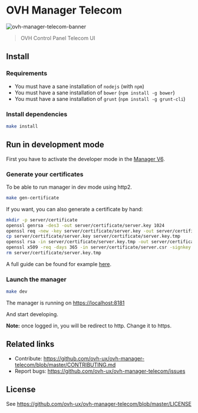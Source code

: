 # OVH Manager Telecom

![ovh-manager-telecom-banner](https://user-images.githubusercontent.com/428384/28011818-f3bc7352-6563-11e7-92c6-3eea142dcd6b.png)

> OVH Control Panel Telecom UI

## Install

### Requirements

* You must have a sane installation of ``nodejs`` (with ``npm``)
* You must have a sane installation of ``bower`` (``npm install -g bower``)
* You must have a sane installation of ``grunt`` (``npm install -g grunt-cli``)

### Install dependencies

```bash
make install
```

## Run in development mode

First you have to activate the developer mode in the [Manager V6](https://www.ovh.com/manager/dedicated/#/useraccount/advanced).

### Generate your certificates

To be able to run manager in dev mode using http2.

```bash
make gen-certificate
```

If you want, you can also generate a certificate by hand:

```bash
mkdir -p server/certificate
openssl genrsa -des3 -out server/certificate/server.key 1024
openssl req -new -key server/certificate/server.key -out server/certificate/server.csr
cp server/certificate/server.key server/certificate/server.key.tmp
openssl rsa -in server/certificate/server.key.tmp -out server/certificate/server.key
openssl x509 -req -days 365 -in server/certificate/server.csr -signkey server/certificate/server.key -out server/certificate/server.crt
rm server/certificate/server.key.tmp
```

A full guide can be found for example [here](https://www.akadia.com/services/ssh_test_certificate.html).

### Launch the manager

```bash
make dev
```

The manager is running on [https://localhost:8181](https://localhost:8181)

And start developing.

**Note:** once logged in, you will be redirect to http. Change it to https.

## Related links

 * Contribute: https://github.com/ovh-ux/ovh-manager-telecom/blob/master/CONTRIBUTING.md
 * Report bugs: https://github.com/ovh-ux/ovh-manager-telecom/issues

## License

See https://github.com/ovh-ux/ovh-manager-telecom/blob/master/LICENSE
